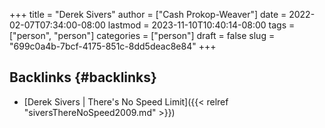 +++
title = "Derek Sivers"
author = ["Cash Prokop-Weaver"]
date = 2022-02-07T07:34:00-08:00
lastmod = 2023-11-10T10:40:14-08:00
tags = ["person", "person"]
categories = ["person"]
draft = false
slug = "699c0a4b-7bcf-4175-851c-8dd5deac8e84"
+++

## Backlinks {#backlinks}

-   [Derek Sivers | There's No Speed Limit]({{< relref "siversThereNoSpeed2009.md" >}})
